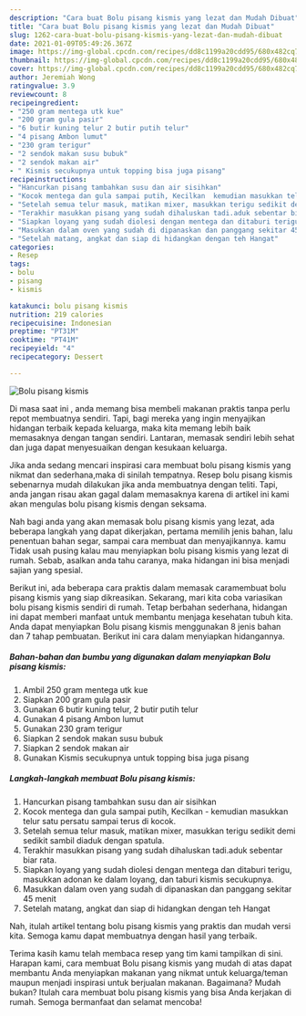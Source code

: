```yaml
---
description: "Cara buat Bolu pisang kismis yang lezat dan Mudah Dibuat"
title: "Cara buat Bolu pisang kismis yang lezat dan Mudah Dibuat"
slug: 1262-cara-buat-bolu-pisang-kismis-yang-lezat-dan-mudah-dibuat
date: 2021-01-09T05:49:26.367Z
image: https://img-global.cpcdn.com/recipes/dd8c1199a20cdd95/680x482cq70/bolu-pisang-kismis-foto-resep-utama.jpg
thumbnail: https://img-global.cpcdn.com/recipes/dd8c1199a20cdd95/680x482cq70/bolu-pisang-kismis-foto-resep-utama.jpg
cover: https://img-global.cpcdn.com/recipes/dd8c1199a20cdd95/680x482cq70/bolu-pisang-kismis-foto-resep-utama.jpg
author: Jeremiah Wong
ratingvalue: 3.9
reviewcount: 8
recipeingredient:
- "250 gram mentega utk kue"
- "200 gram gula pasir"
- "6 butir kuning telur 2 butir putih telur"
- "4 pisang Ambon lumut"
- "230 gram terigur"
- "2 sendok makan susu bubuk"
- "2 sendok makan air"
- " Kismis secukupnya untuk topping bisa juga pisang"
recipeinstructions:
- "Hancurkan pisang tambahkan susu dan air sisihkan"
- "Kocok mentega dan gula sampai putih, Kecilkan  kemudian masukkan telur satu persatu sampai terus di kocok."
- "Setelah semua telur masuk, matikan mixer, masukkan terigu sedikit demi sedikit sambil diaduk dengan spatula."
- "Terakhir masukkan pisang yang sudah dihaluskan tadi.aduk sebentar biar rata."
- "Siapkan loyang yang sudah diolesi dengan mentega dan ditaburi terigu, masukkan adonan ke dalam loyang, dan taburi kismis secukupnya."
- "Masukkan dalam oven yang sudah di dipanaskan dan panggang sekitar 45 menit"
- "Setelah matang, angkat dan siap di hidangkan dengan teh Hangat"
categories:
- Resep
tags:
- bolu
- pisang
- kismis

katakunci: bolu pisang kismis 
nutrition: 219 calories
recipecuisine: Indonesian
preptime: "PT31M"
cooktime: "PT41M"
recipeyield: "4"
recipecategory: Dessert

---
```



![Bolu pisang kismis](https://img-global.cpcdn.com/recipes/dd8c1199a20cdd95/680x482cq70/bolu-pisang-kismis-foto-resep-utama.jpg)

Di masa  saat ini , anda memang bisa membeli makanan praktis tanpa perlu repot membuatnya sendiri. Tapi, bagi mereka yang ingin menyajikan hidangan terbaik kepada keluarga, maka kita memang lebih baik memasaknya dengan tangan sendiri. Lantaran, memasak sendiri lebih sehat dan juga dapat menyesuaikan dengan kesukaan keluarga.

Jika anda sedang mencari inspirasi cara membuat bolu pisang kismis yang nikmat dan sederhana,maka di sinilah tempatnya. Resep bolu pisang kismis  sebenarnya mudah dilakukan jika anda membuatnya dengan teliti. Tapi, anda jangan risau akan gagal dalam memasaknya 
karena di artikel ini kami akan mengulas bolu pisang kismis dengan seksama.  



Nah bagi anda yang akan memasak bolu pisang kismis yang lezat, ada beberapa langkah yang dapat dikerjakan, pertama memilih jenis bahan, lalu penentuan bahan segar, sampai cara membuat dan menyajikannya. kamu Tidak usah pusing kalau mau menyiapkan bolu pisang kismis yang lezat di rumah. Sebab, asalkan anda  tahu caranya, maka hidangan ini bisa menjadi sajian yang spesial.

Berikut ini, ada beberapa cara praktis  dalam memasak caramembuat bolu pisang kismis yang siap dikreasikan. Sekarang, mari kita coba variasikan bolu pisang kismis sendiri di rumah. Tetap berbahan sederhana, hidangan ini dapat memberi manfaat untuk membantu menjaga kesehatan tubuh kita. Anda dapat menyiapkan Bolu pisang kismis menggunakan 8 jenis bahan dan 7 tahap pembuatan. Berikut ini cara dalam menyiapkan hidangannya.

<!--inarticleads1-->

##### Bahan-bahan dan bumbu yang digunakan dalam menyiapkan Bolu pisang kismis:

1. Ambil 250 gram mentega utk kue
1. Siapkan 200 gram gula pasir
1. Gunakan 6 butir kuning telur, 2 butir putih telur
1. Gunakan 4 pisang Ambon lumut
1. Gunakan 230 gram terigur
1. Siapkan 2 sendok makan susu bubuk
1. Siapkan 2 sendok makan air
1. Gunakan  Kismis secukupnya untuk topping bisa juga pisang




<!--inarticleads2-->

##### Langkah-langkah membuat Bolu pisang kismis:

1. Hancurkan pisang tambahkan susu dan air sisihkan
1. Kocok mentega dan gula sampai putih, Kecilkan  - kemudian masukkan telur satu persatu sampai terus di kocok.
1. Setelah semua telur masuk, matikan mixer, masukkan terigu sedikit demi sedikit sambil diaduk dengan spatula.
1. Terakhir masukkan pisang yang sudah dihaluskan tadi.aduk sebentar biar rata.
1. Siapkan loyang yang sudah diolesi dengan mentega dan ditaburi terigu, masukkan adonan ke dalam loyang, dan taburi kismis secukupnya.
1. Masukkan dalam oven yang sudah di dipanaskan dan panggang sekitar 45 menit
1. Setelah matang, angkat dan siap di hidangkan dengan teh Hangat




Nah, itulah artikel tentang  bolu pisang kismis  yang praktis dan mudah versi kita. Semoga kamu dapat membuatnya dengan hasil yang terbaik. 

Terima kasih kamu telah membaca resep yang tim kami tampilkan di sini. Harapan kami, cara membuat  Bolu pisang kismis yang mudah di atas dapat membantu Anda menyiapkan makanan yang nikmat untuk keluarga/teman maupun menjadi inspirasi untuk berjualan makanan. Bagaimana? Mudah bukan? Itulah cara membuat bolu pisang kismis yang bisa Anda kerjakan di rumah. Semoga bermanfaat dan selamat mencoba!

